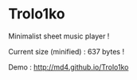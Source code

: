 Trolo1ko
========

Minimalist sheet music player !

Current size (minified) : 637 bytes !


Demo : http://md4.github.io/Trolo1ko
